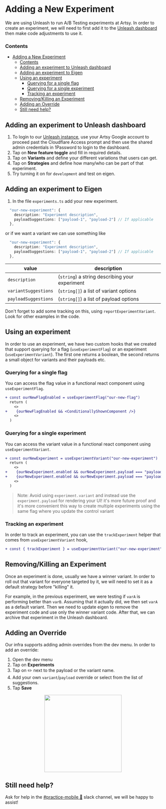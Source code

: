 # Adding a New Experiment

We are using Unleash to run A/B Testing experiments at Artsy. In order to create an experiment, we will need to first add it to the [Unleash dashboard](https://unleash.artsy.net/projects/default) then make code adjustments to use it.

### Contents

- [Adding a New Experiment](#adding-a-new-experiment)
  - [Contents](#contents)
  - [Adding an experiment to Unleash dashboard](#adding-an-experiment-to-unleash-dashboard)
  - [Adding an experiment to Eigen](#adding-an-experiment-to-eigen)
  - [Using an experiment](#using-an-experiment)
    - [Querying for a single flag](#querying-for-a-single-flag)
    - [Querying for a single experiment](#querying-for-a-single-experiment)
    - [Tracking an experiment](#tracking-an-experiment)
  - [Removing/Killing an Experiment](#removingkilling-an-experiment)
  - [Adding an Override](#adding-an-override)
  - [Still need help?](#still-need-help)

## Adding an experiment to Unleash dashboard

1. To login to our [Unleash instance](https://unleash.artsy.net/projects/default), use your Artsy Google account to proceed past the Cloudflare Access prompt and then use the shared admin credentials in 1Password to login to the dashboard.
2. Tap on **New feature toggle** and fill in required details.
3. Tap on **Variants** and define your different variations that users can get.
4. Tap on **Strategies** and define how many/who can be part of that experiment.
5. Try turning it on for `development` and test on eigen.

## Adding an experiment to Eigen

1. In the file `experiments.ts` add your new experiment.

```ts
  "our-new-experiment": {
    description: "Experiment description",
    payloadSuggestions: ["payload-1", "payload-2"] // If applicable
  },
```

or if we want a variant we can use something like

```ts
  "our-new-experiment": {
    description: "Experiment description",
    payloadSuggestions: ["payload-1", "payload-2"] // If applicable
  },
```

| value                | description                                    |
| -------------------- | ---------------------------------------------- |
| `description`        | (`string`) a string describing your experiment |
| `variantSuggestions` | (`string[]`) a list of variant options         |
| `payloadSuggestions` | (`string[]`) a list of payload options         |

Don't forget to add some tracking on this, using `reportExperimentVariant`. Look for other examples in the code.

## Using an experiment

In order to use an experiment, we have two custom hooks that we created that support querying for a flag (`useExperimentFlag`) or an experiment (`useExperimentVariant`). The first one returns a boolean, the second returns a small object for variants and their payloads etc.

### Querying for a single flag

You can access the flag value in a functional react component using `useExperimentFlag`.

```diff
+ const ourNewFlagEnabled = useExperimentFlag("our-new-flag")
  return (
    <>
+    {ourNewFlagEnabled && <ConditionallyShownComponent />}
    <>
  )
```

### Querying for a single experiment

You can access the variant value in a functional react component using `useExperimentVariant`.

```diff
+ const ourNewExperiment = useExperimentVariant("our-new-experiment")
  return (
    <>
+    {ourNewExperiment.enabled && ourNewExperiment.payload === "payloadA" && <AComponent />}
+    {ourNewExperiment.enabled && ourNewExperiment.payload === "payloadB" && <BComponent custom={ourNewExperiment.payload} />}
    <>
  )
```

> Note: Avoid using `experiment.variant` and instead use the `experiment.payload` for rendering your UI! it's more future proof and it's more convenient this way to create multiple experiments using the same flag where you update the control variant

### Tracking an experiment

In order to track an experiment, you can use the `trackExperiment` helper that comes from `useExperimentVariant` hook,

```diff
+ const { trackExperiment } = useExperimentVariant("our-new-experiment")
```

## Removing/Killing an Experiment

Once an experiment is done, usually we have a winner variant. In order to roll out that variant for everyone targeted by it, we will need to set it as a default strategy before "killing" it.

For example, in the previous experiment, we were testing if `varA` is performing better than `varB`. Assuming that it actually did, we then set `varA` as a default variant.
Then we need to update eigen to remove the experiment code and use only the winner variant code.
After that, we can archive that experiment in the Unleash dashboard.

## Adding an Override

Our infra supports adding admin overrides from the dev menu. In order to add an override:

1. Open the dev menu
2. Tap on **Experiments**
3. Tap on ✏️ next to the payload or the variant name.
4. Add your own `variant`/`payload` override or select from the list of suggestions.
5. Tap **Save**

<center>
  <img src="./screenshots/adding_an_admin_override.gif" width="250"/>
</center>

## Still need help?

Ask for help in the [#practice-mobile 🔐](https://artsy.slack.com/archives/C02BAQ5K7) slack channel, we will be happy to assist!
